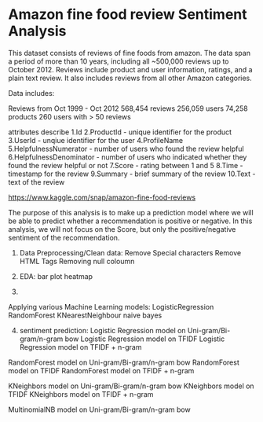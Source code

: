 # Amazon fine food review Sentiment Analysis
 
This dataset consists of reviews of fine foods from amazon. The data span a period of more than 10 years, including all ~500,000 reviews up to October 2012. Reviews include product and user information, ratings, and a plain text review. It also includes reviews from all other Amazon categories.

Data includes:

Reviews from Oct 1999 - Oct 2012
568,454 reviews
256,059 users
74,258 products
260 users with > 50 reviews

attributes describe
1.Id
2.ProductId - unique identifier for the product
3.UserId - unqiue identifier for the user
4.ProfileName
5.HelpfulnessNumerator - number of users who found the review helpful
6.HelpfulnessDenominator - number of users who indicated whether they found the review helpful or not
7.Score - rating between 1 and 5
8.Time - timestamp for the review
9.Summary - brief summary of the review
10.Text - text of the review

https://www.kaggle.com/snap/amazon-fine-food-reviews

The purpose of this analysis is to make up a prediction model where we will be able to predict whether a recommendation is positive or negative. In this analysis, we will not focus on the Score, but only the positive/negative sentiment of the recommendation. 

1. Data Preprocessing/Clean data:
Remove Special characters
Remove HTML Tags
Removing null coloumn

2. EDA:
bar plot
heatmap

3. 
Applying various Machine Learning models:
LogisticRegression 
RandomForest
KNearestNeighbour
naive bayes

4. sentiment prediction:
Logistic Regression model on Uni-gram/Bi-gram/n-gram bow
Logistic Regression model on TFIDF
Logistic Regression model on TFIDF + n-gram

RandomForest model on Uni-gram/Bi-gram/n-gram bow
RandomForest model on TFIDF
RandomForest model on TFIDF + n-gram

KNeighbors model on Uni-gram/Bi-gram/n-gram bow
KNeighbors model on TFIDF
KNeighbors model on TFIDF + n-gram

MultinomialNB model on Uni-gram/Bi-gram/n-gram bow
